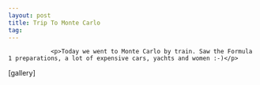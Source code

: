 ```yaml
---
layout: post
title: Trip To Monte Carlo
tag: 
---
```



                <p>Today we went to Monte Carlo by train. Saw the Formula 1 preparations, a lot of expensive cars, yachts and women :-)</p>
<p>[gallery]</p>
            
